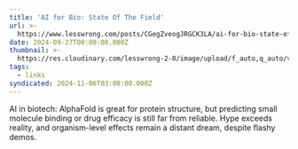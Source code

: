 ```yaml
---
title: 'AI for Bio: State Of The Field'
url: >-
  https://www.lesswrong.com/posts/CGegZveogJRGCK3LA/ai-for-bio-state-of-the-field
date: 2024-09-27T00:00:00.000Z
thumbnail: >-
  https://res.cloudinary.com/lesswrong-2-0/image/upload/f_auto,q_auto/v1/mirroredImages/CGegZveogJRGCK3LA/dmz3zcfvkpsexrfqxnwf
tags:
  - links
syndicated: 2024-11-06T03:00:00.000Z
---
```


AI in biotech: AlphaFold is great for protein structure, but predicting small molecule binding or drug efficacy is still far from reliable. Hype exceeds reality, and organism-level effects remain a distant dream, despite flashy demos.
